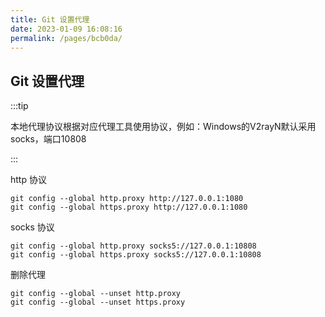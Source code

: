 ```yaml
---
title: Git 设置代理
date: 2023-01-09 16:08:16
permalink: /pages/bcb0da/
---
```


## Git 设置代理

:::tip

本地代理协议根据对应代理工具使用协议，例如：Windows的V2rayN默认采用socks，端口10808

:::

http 协议

```shell
git config --global http.proxy http://127.0.0.1:1080
git config --global https.proxy http://127.0.0.1:1080
```

socks 协议

```shell
git config --global http.proxy socks5://127.0.0.1:10808
git config --global https.proxy socks5://127.0.0.1:10808
```

删除代理

```shell
git config --global --unset http.proxy
git config --global --unset https.proxy
```

